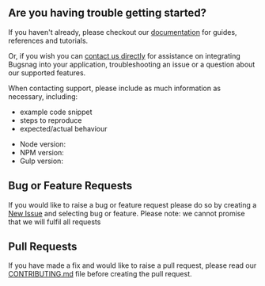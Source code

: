 ## Are you having trouble getting started?
If you haven't already, please checkout our [documentation](https://docs.bugsnag.com/build-integrations/gulp/) for guides, references and tutorials.

Or, if you wish you can [contact us directly](mailto:support@bugsnag.com) for assistance on integrating Bugsnag into your application, troubleshooting an issue or a question about our supported features.

When contacting support, please include as much information as necessary, including:

- example code snippet
- steps to reproduce
- expected/actual behaviour 

* Node version:
* NPM version:
* Gulp version:

## Bug or Feature Requests
If you would like to raise a bug or feature request please do so by creating a [New Issue](https://github.com/bugsnag/gulp-bugsnag/issues/new/choose) and selecting bug or feature.
Please note: we cannot promise that we will fulfil all requests

## Pull Requests
If you have made a fix and would like to raise a pull request, please read our [CONTRIBUTING.md](../CONTRIBUTING.md) file before creating the pull request.